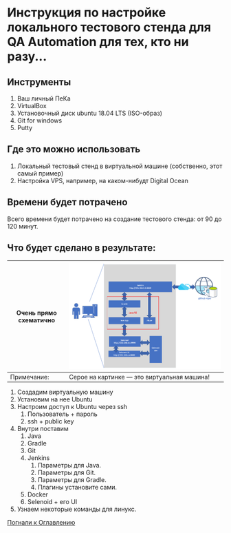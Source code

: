 # Инструкция по настройке локального тестового стенда для QA Automation для тех, кто ни разу...
## Инструменты
1. Ваш личный ПеКа
2. VirtualBox
3. Установочный диск ubuntu 18.04 LTS (ISO-образ)
4. Git for windows
5. Putty
## Где это можно использовать
1. Локальный тестовый стенд в виртуальной машине (собственно, этот самый пример)
2. Настройка VPS, например, на каком-нибудт Digital Ocean
## Времени будет потрачено
Всего времени будет потрачено на создание тестового стенда: от 90 до 120 минут.
## Что будет сделано в результате:

Очень прямо схематично | ![Какая-то схема](./src/img/004whatarewefoing.png)
-----------------------|-----------------------
Примечание:| Серое на картинке — это виртуальная машина!
1. Создадим виртуальную машину 
2. Установим на нее Ubuntu
3. Настроим доступ к Ubuntu через ssh
   1. Пользователь + пароль
   2. ssh + public key
4. Внутри поставим
   1. Java
   2. Gradle
   3. Git
   4. Jenkins
      1. Параметры для Java.
      2. Параметры для Git.
      3. Параметры для Gradle.
      4. Плагины установите сами.
   5. Docker
   6. Selenoid + его UI
5. Узнаем некоторые команды для линукс.

[Погнали к Оглавлению](./src/000%20toc.md)
